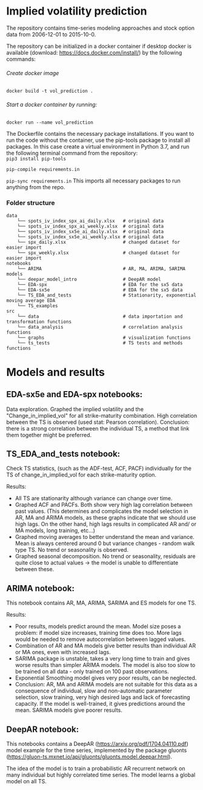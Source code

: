 # Implied volatility prediction 

The repository contains time-series modeling approaches and stock option data from 2006-12-01 to 2015-10-0. 

The repository can be initialized in a docker container if desktop docker is available 
(download: https://docs.docker.com/install/) by the following commands: 

###### Create docker image 
``docker build -t vol_prediction .``

###### Start a docker container by running: 

``docker run --name vol_prediction ``

The Dockerfile contains the necessary package installations. If you want to run the code without the container, 
use the pip-tools package to install all packages. In this case create a virtual environment in Python 3.7, 
and run the following terminal command from the repository:  
``pip3 install pip-tools``

``pip-compile requirements.in``

``pip-sync requirements.in``
This imports all necessary packages to run anything from the repo. 

### Folder structure 

````
data
    └── spots_iv_index_spx_ai_daily.xlsx   # original data
    └── spots_iv_index_spx_ai_weekly.xlsx  # original data
    └── spots_iv_index_sx5e_ai_daily.xlsx  # original data
    └── spots_iv_index_sx5e_ai_weekly.xlsx # original data
    └── spx_daily.xlsx                     # changed dataset for easier import 
    └── spx_weekly.xlsx                    # changed dataset for easier import 
notebooks 
    └── ARIMA                              # AR, MA, ARIMA, SARIMA models
    └── deepar_model_intro                 # DeepAR model 
    └── EDA-spx                            # EDA for the sx5 data 
    └── EDA-sx5e                           # EDA for the sx5 data
    └── TS_EDA_and_tests                   # Stationarity, exponential moving average EDA 
    └── TS_examples
src 
    └── data                               # data importation and transformation functions 
    └── data_analysis                      # correlation analysis functions
    └── graphs                             # visualization functions 
    └── ts_tests                           # TS tests and methods functions 
````

# Models and results
 
## EDA-sx5e and EDA-spx notebooks: 
Data exploration. Graphed the implied volatility and the "Change_in_implied_vol" for all strike-maturity combination. 
High correlation between the TS is observed (used stat: Pearson correlation). 
Conclusion: there is a strong correlation between the individual TS, a method that link them together might be preferred. 

## TS_EDA_and_tests notebook: 
Check TS statistics, (such as the ADF-test, ACF, PACF) individually for the TS of change_in_implied_vol for each 
strike-maturity option. 

Results: 
- All TS are stationarity although variance can change over time.  
- Graphed ACF and PACFs. Both show very high lag correlation between past values. 
(This determines and complicates the model selection in AR, MA and ARIMA models, as these graphs indicate that we should 
use high lags. 
On the other hand, high lags results in complicated AR and/ or MA models, long training, etc...)
- Graphed moving averages to better understand the mean and variance. Mean is always centered around 0 but variance 
changes - random walk type TS. No trend or seasonality is observed. 
- Graphed seasonal decomposition. No trend or seasonality, residuals are quite close to actual values -> 
the model is unable to differentiate between these. 


## ARIMA notebook: 
This notebook contains AR, MA, ARIMA, SARIMA and ES models for one TS. 

Results: 
- Poor results, models predict around the mean.  Model size poses a problem: if model size increases, 
training time does too. More lags would be needed to remove autocorrelation between lagged values. 
- Combination of AR and MA models give better results than individual AR or MA ones, even with increased lags. 
- SARIMA package is unstable, takes a very long time to train and gives worse results than simpler ARIMA models. 
The model is also too slow to be trained on all data - only trained on 100 past observations. 
- Exponential Smoothing model gives very poor results, can be neglected. 
- Conclusion: AR, MA and ARIMA models are not suitable for this data as a consequence of individual, slow and 
non-automatic parameter selection, slow training, very high desired lags and lack of forecasting capacity. If the 
model is well-trained, it gives predictions around the mean. SARIMA models give poorer results. 

## DeepAR notebook: 
This notebooks contains a DeepAR (https://arxiv.org/pdf/1704.04110.pdf) model example for the time series, implemented 
by the package gluonts (https://gluon-ts.mxnet.io/api/gluonts/gluonts.model.deepar.html). 

The idea of the model is to train a probabilistic AR recurrent network on many individual but highly correlated 
time series. The model learns a global model on all TS. 


